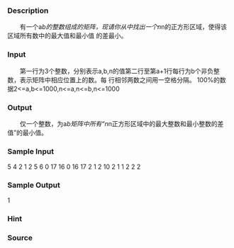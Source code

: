 
### Description
　　有一个a*b的整数组成的矩阵，现请你从中找出一个n*n的正方形区域，使得该区域所有数中的最大值和最小值
的差最小。
### Input
　　第一行为3个整数，分别表示a,b,n的值第二行至第a+1行每行为b个非负整数，表示矩阵中相应位置上的数。每
行相邻两数之间用一空格分隔。
100%的数据2<=a,b<=1000,n<=a,n<=b,n<=1000

### Output
　　仅一个整数，为a*b矩阵中所有“n*n正方形区域中的最大整数和最小整数的差值”的最小值。
### Sample Input
5 4 2
1 2 5 6
0 17 16 0
16 17 2 1
2 10 2 1
1 2 2 2
### Sample Output
1
### Hint

### Source

